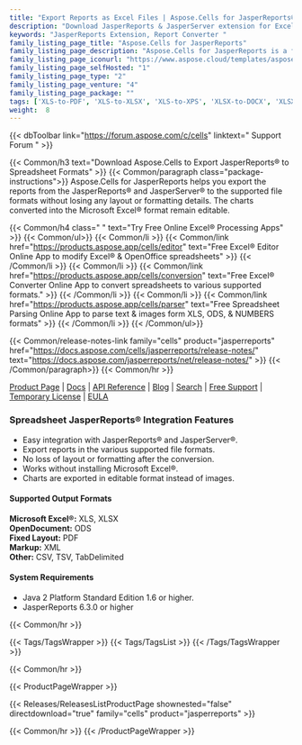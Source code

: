 ```yaml
---
title: "Export Reports as Excel Files | Aspose.Cells for JasperReports®"
description: "Download JasperReports & JasperServer extension for Excel. It offers exporting reports in Microsoft Excel XLS, XLSX, PDF, ODS, TXT and SpreadsheetML formats without using Microsoft Excel. "
keywords: "JasperReports Extension, Report Converter "
family_listing_page_title: "Aspose.Cells for JasperReports"
family_listing_page_description: "Aspose.Cells for JasperReports is a flexible JasperReports and JasperServer extension that allows to export reports in Microsoft Excel XLS, XLSX, PDF, ODS, TXT and SpreadsheetML formats without using Microsoft Excel. It works as an alternative to JasperReports' original Microsoft Excel exporter as well as eliminates the dependency on the POI library."
family_listing_page_iconurl: "https://www.aspose.cloud/templates/aspose/App_Themes/V3/images/cells/272x272/aspose_cells-for-jasperreports.png"
family_listing_page_selfHosted: "1"
family_listing_page_type: "2"
family_listing_page_venture: "4"
family_listing_page_package: ""
tags: ['XLS-to-PDF', 'XLS-to-XLSX', 'XLS-to-XPS', 'XLSX-to-DOCX', 'XLSX-to-HTML', 'XLSX-to-Markdown', 'XLSX-to-MD', 'XLSX-to-MHTML', 'XLSX-to-PDF', 'XLSX-to-PPTX']
weight:  8
---
```


{{< dbToolbar link="https://forum.aspose.com/c/cells" linktext=" Support Forum " >}}

{{< Common/h3 text="Download Aspose.Cells to Export JasperReports® to Spreadsheet Formats"  >}}
{{< Common/paragraph class="package-instructions">}}
Aspose.Cells for JasperReports helps you export the reports from the JasperReports&reg; and JasperServer&reg; to the supported file formats without losing any layout or formatting details. The charts converted into the Microsoft Excel&reg; format remain editable.

{{< Common/h4 class=" " text="Try Free Online Excel® Processing Apps" >}}
{{< Common/ul>}}
{{< Common/li >}} {{< Common/link href="https://products.aspose.app/cells/editor" text="Free Excel® Editor Online App to modify Excel® & OpenOffice spreadsheets"  >}} {{< /Common/li >}}
{{< Common/li >}} {{< Common/link href="https://products.aspose.app/cells/conversion" text="Free Excel® Converter Online App to convert spreadsheets to various supported formats."  >}} {{< /Common/li >}}
{{< Common/li >}} {{< Common/link href="https://products.aspose.app/cells/parser" text="Free Spreadsheet Parsing Online App to parse text & images form XLS, ODS, & NUMBERS formats"  >}} {{< /Common/li >}}
{{< /Common/ul>}}

{{< Common/release-notes-link family="cells" product="jasperreports" href="https://docs.aspose.com/cells/jasperreports/release-notes/" text="https://docs.aspose.com/jasperreports/net/release-notes/"  >}}
{{< /Common/paragraph>}}
{{< Common/hr >}}

[Product Page](https://products.aspose.com/cells/jasperreports/) | [Docs](https://docs.aspose.com/cells/jasperreports/) | [API Reference](https://reference.aspose.com/cells/) | [Blog](https://blog.aspose.com/category/cells/) | [Search](https://search.aspose.com/) | [Free Support](https://forum.aspose.com/c/cells) | [Temporary License](https://purchase.aspose.com/temporary-license) | [EULA](https://about.aspose.com/legal/eula/)

### Spreadsheet JasperReports&reg; Integration Features

- Easy integration with JasperReports&reg; and JasperServer&reg;.
- Export reports in the various supported file formats.
- No loss of layout or formatting after the conversion.
- Works without installing Microsoft Excel&reg;.
- Charts are exported in editable format instead of images.

#### Supported Output Formats

**Microsoft Excel&reg;:** XLS, XLSX\
**OpenDocument:** ODS\
**Fixed Layout:** PDF\
**Markup:** XML \
**Other:** CSV, TSV, TabDelimited

#### System Requirements 

- Java 2 Platform Standard Edition 1.6 or higher.
- JasperReports 6.3.0 or higher

{{< Common/hr >}}

{{< Tags/TagsWrapper >}}
 {{< Tags/TagsList >}}
{{< /Tags/TagsWrapper >}}

{{< Common/hr >}}

{{< ProductPageWrapper >}}
<!-- ReleasesListProductPage-->
   {{< Releases/ReleasesListProductPage shownested="false"  directdownload="true" family="cells" product="jasperreports" >}}
<!-- /ReleasesListProductPage-->
{{< Common/hr >}}
{{< /ProductPageWrapper >}}
